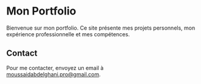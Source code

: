# Mon Portfolio

Bienvenue sur mon portfolio. Ce site présente mes projets personnels, mon expérience professionnelle et mes compétences.

## Contact

Pour me contacter, envoyez un email à [moussaidabdelghani.pro@gmail.com](mailto:moussaidabdelghani.pro@gmail.com).
